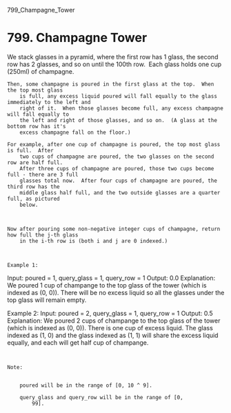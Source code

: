 799_Champagne_Tower
# 799. Champagne Tower

We stack glasses in a pyramid, where the first row has 1 glass, the second row has 2 glasses,
        and so on until the 100th row.  Each glass holds one cup (250ml) of champagne.

    Then, some champagne is poured in the first glass at the top.  When the top most glass
        is full, any excess liquid poured will fall equally to the glass immediately to the left and
        right of it.  When those glasses become full, any excess champagne will fall equally to
        the left and right of those glasses, and so on.  (A glass at the bottom row has it's
        excess champagne fall on the floor.)

    For example, after one cup of champagne is poured, the top most glass is full.  After
        two cups of champagne are poured, the two glasses on the second row are half full. 
        After three cups of champagne are poured, those two cups become full - there are 3 full
        glasses total now.  After four cups of champagne are poured, the third row has the
        middle glass half full, and the two outside glasses are a quarter full, as pictured
        below.

    

    Now after pouring some non-negative integer cups of champagne, return how full the j-th glass
        in the i-th row is (both i and j are 0 indexed.)

     

    Example 1:
Input: poured = 1, query_glass = 1, query_row = 1
Output: 0.0
Explanation: We poured 1 cup of champange to the top glass of the tower (which is indexed as (0, 0)). There will be no excess liquid so all the glasses under the top glass will remain empty.

Example 2:
Input: poured = 2, query_glass = 1, query_row = 1
Output: 0.5
Explanation: We poured 2 cups of champange to the top glass of the tower (which is indexed as (0, 0)). There is one cup of excess liquid. The glass indexed as (1, 0) and the glass indexed as (1, 1) will share the excess liquid equally, and each will get half cup of champange.

     

    Note:

    
        poured will be in the range of [0, 10 ^ 9].
        
        query_glass and query_row will be in the range of [0,
            99].